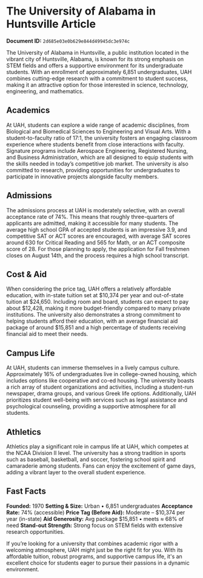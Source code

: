 # The University of Alabama in Huntsville Article

**Document ID:** `2d685e03e0b629e844d49945dc3e974c`

The University of Alabama in Huntsville, a public institution located in the vibrant city of Huntsville, Alabama, is known for its strong emphasis on STEM fields and offers a supportive environment for its undergraduate students. With an enrollment of approximately 6,851 undergraduates, UAH combines cutting-edge research with a commitment to student success, making it an attractive option for those interested in science, technology, engineering, and mathematics.

## Academics
At UAH, students can explore a wide range of academic disciplines, from Biological and Biomedical Sciences to Engineering and Visual Arts. With a student-to-faculty ratio of 17:1, the university fosters an engaging classroom experience where students benefit from close interactions with faculty. Signature programs include Aerospace Engineering, Registered Nursing, and Business Administration, which are all designed to equip students with the skills needed in today’s competitive job market. The university is also committed to research, providing opportunities for undergraduates to participate in innovative projects alongside faculty members.

## Admissions
The admissions process at UAH is moderately selective, with an overall acceptance rate of 74%. This means that roughly three-quarters of applicants are admitted, making it accessible for many students. The average high school GPA of accepted students is an impressive 3.9, and competitive SAT or ACT scores are encouraged, with average SAT scores around 630 for Critical Reading and 565 for Math, or an ACT composite score of 28. For those planning to apply, the application for Fall freshmen closes on August 14th, and the process requires a high school transcript.

## Cost & Aid
When considering the price tag, UAH offers a relatively affordable education, with in-state tuition set at $10,374 per year and out-of-state tuition at $24,650. Including room and board, students can expect to pay about $12,428, making it more budget-friendly compared to many private institutions. The university also demonstrates a strong commitment to helping students afford their education, with an average financial aid package of around $15,851 and a high percentage of students receiving financial aid to meet their needs.

## Campus Life
At UAH, students can immerse themselves in a lively campus culture. Approximately 16% of undergraduates live in college-owned housing, which includes options like cooperative and co-ed housing. The university boasts a rich array of student organizations and activities, including a student-run newspaper, drama groups, and various Greek life options. Additionally, UAH prioritizes student well-being with services such as legal assistance and psychological counseling, providing a supportive atmosphere for all students.

## Athletics
Athletics play a significant role in campus life at UAH, which competes at the NCAA Division II level. The university has a strong tradition in sports such as baseball, basketball, and soccer, fostering school spirit and camaraderie among students. Fans can enjoy the excitement of game days, adding a vibrant layer to the overall student experience.

## Fast Facts
**Founded:** 1970
**Setting & Size:** Urban • 6,851 undergraduates
**Acceptance Rate:** 74% (accessible)
**Price Tag (Before Aid):** Moderate – $10,374 per year (in-state)
**Aid Generosity:** Avg package $15,851 • meets ≈ 68% of need
**Stand-out Strength:** Strong focus on STEM fields with extensive research opportunities.

If you’re looking for a university that combines academic rigor with a welcoming atmosphere, UAH might just be the right fit for you. With its affordable tuition, robust programs, and supportive campus life, it's an excellent choice for students eager to pursue their passions in a dynamic environment.
